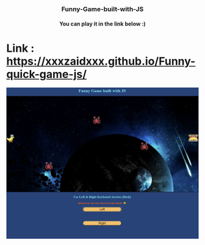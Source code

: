 <h3 align="center">Funny-Game-built-with-JS </h3>
<h4 align="center">You can play it in the link below :) </h4>

# Link : https://xxxzaidxxx.github.io/Funny-quick-game-js/
 <p align="center"> 
    <img src="https://github.com/xXxZAIDxXx/Funny-quick-game-js/blob/master/images/mysimplegame.JPG?raw=true" alt="alternate text">
 </p>

